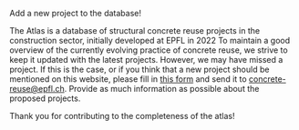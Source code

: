 Add a new project to the database!

The Atlas is a database of structural concrete reuse projects in the construction sector, initially developed at EPFL in 2022 To maintain a good overview of the currently evolving practice of concrete reuse, we strive to keep it updated with the latest projects. However, we may have missed a project. If this is the case, or if you think that a new project should be mentioned on this website, please fill in [this form](/public/form.pdf) and send it to [concrete-reuse@epfl.ch](mailto:concrete-reuse@epfl.ch). Provide as much information as possible about the proposed projects.

Thank you for contributing to the completeness of the atlas!
